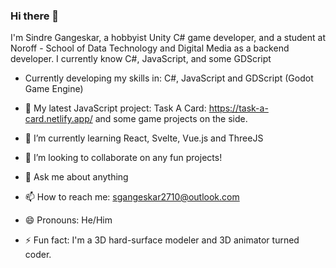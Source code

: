 ### Hi there 👋

I'm Sindre Gangeskar, a hobbyist Unity C# game developer, and a student at Noroff - School of Data Technology and Digital Media as a backend developer. 
I currently know C#, JavaScript, and some GDScript

- Currently developing my skills in:  C#, JavaScript and GDScript (Godot Game Engine)

- 🔭 My latest JavaScript project: Task A Card: https://task-a-card.netlify.app/ and some game projects on the side. 
- 📖 I’m currently learning React, Svelte, Vue.js and ThreeJS
- 👯 I’m looking to collaborate on any fun projects!
- 💬 Ask me about anything
- 📫 How to reach me: sgangeskar2710@outlook.com
- 😄 Pronouns: He/Him
- ⚡ Fun fact: I'm a 3D hard-surface modeler and 3D animator turned coder.

<!--
**sindre-gangeskar/sindre-gangeskar** is a ✨ _special_ ✨ repository because its `README.md` (this file) appears on your GitHub profile.

Here are some ideas to get you started:
-->
